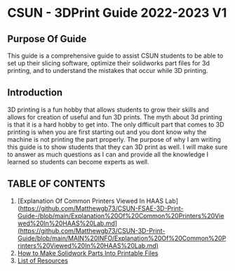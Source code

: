 # CSUN - 3DPrint Guide 2022-2023 V1

## Purpose Of Guide

This guide is a comprehensive guide to assist CSUN students to be able to set up their slicing software, optimize their solidworks part files for 3d printing, and to understand the mistakes that occur while 3D printing. 

## Introduction
3D printing is a fun hobby that allows students to grow their skills and allows for creation of useful and fun 3D prints. The myth about 3d printing is that it is a hard hobby to get into. The only difficult part that comes to 3D printing is when you are first starting out and you dont know why the machine is not printing the part properly. The purpose of why I am writing this guide is to show students that they can 3D print as well. I will make sure to answer as much questions as I can and provide all the knowledge I learned so students can become experts as well.

 
## TABLE OF CONTENTS
1. [Explanation Of Common Printers Viewed In HAAS Lab](https://github.com/Matthewgb73/CSUN-FSAE-3D-Print-Guide-/blob/main/Explanation%20Of%20Common%20Printers%20Viewed%20In%20HAAS%20Lab.md](https://github.com/Matthewgb73/CSUN-3D-Print-Guide/blob/main/MAIN%20INFO/Explanation%20Of%20Common%20Printers%20Viewed%20In%20HAAS%20Lab.md)
2. [How to Make Solidwork Parts Into Printable Files](https://github.com/Matthewgb73/CSUN-FSAE-3D-Print-Guide-/blob/main/How%20to%20Make%20Solidwork%20Parts%20Into%20Printable%20Files.md)
3. [List of Resources](https://github.com/Matthewgb73/CSUN-FSAE-3D-Print-Guide-/blob/main/LIST%20OF%20RESOURCEs.md)



 
